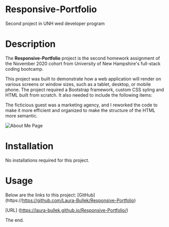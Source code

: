 # Responsive-Portfolio
Second project in UNH wed developer program

# Description
The **Responsive-Portfolio** project is the second homework assignment of the November 2020 cohort from University of New Hampshire's full-stack coding bootcamp. 

This project was built to demonstrate how a web application will render on various screens or window sizes, such as a tablet, desktop, or mobile phone. The project required a Bootstrap framework, custom CSS syling and HTML built from scratch. It also needed to include the following items:


The ficticious guest was a marketing agency, and I reworked the code to make it more efficient and organized to make the structure of the HTML more semantic.

![About Me Page](https://i.postimg.cc/MGRyqFN4/About-Me-png.png)
# Installation
No installations required for this project.
# Usage
Below are the links to this project:
[GitHub] (https://https://github.com/Laura-Bullek/Responsive-Portfolio)

[URL] (https://laura-bullek.github.io/Responsive-Portfolio/)

The end. 